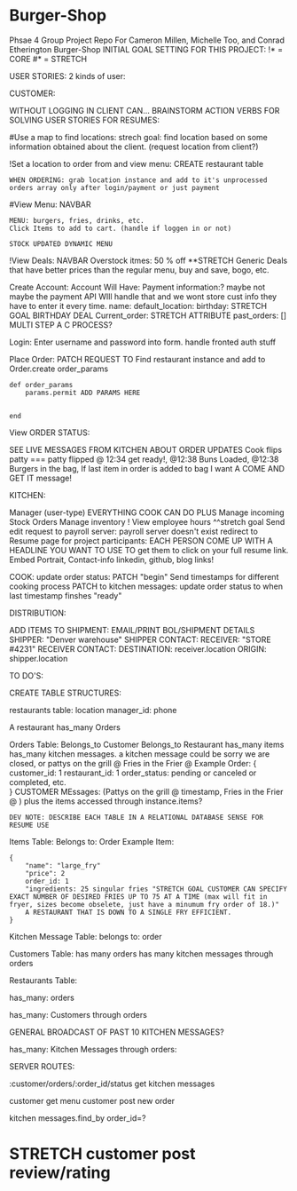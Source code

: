 # Burger-Shop
Phsae 4 Group Project Repo For Cameron Millen, Michelle Too, and Conrad Etherington
Burger-Shop
INITIAL GOAL SETTING FOR THIS PROJECT:
!* = CORE
#* = STRETCH

USER STORIES: 2 kinds of user:

CUSTOMER: 

WITHOUT LOGGING IN CLIENT CAN...															BRAINSTORM ACTION VERBS FOR SOLVING USER STORIES FOR RESUMES:

#Use a map to find locations:
	strech goal: find location based on some information obtained about the client. (request location from client?)

!Set a location to order from and view menu:	CREATE restaurant table
						
	WHEN ORDERING: grab location instance and add to it's unprocessed orders array only after login/payment or just payment

#View Menu: NAVBAR

	MENU: burgers, fries, drinks, etc.
	Click Items to add to cart. (handle if loggen in or not)

	STOCK UPDATED DYNAMIC MENU

!View Deals: NAVBAR
	Overstock itmes: 50 % off **STRETCH
	Generic Deals that have better prices than the regular menu, buy and save, bogo, etc.

Create Account: 
	Account Will Have:
	Payment information:? maybe not maybe the payment API WIll handle that and we wont store cust info they have to enter it every time.
	name:
	default_location:
	birthday: STRETCH GOAL BIRTHDAY DEAL
	Current_order: STRETCH ATTRIBUTE
	past_orders: []
	MULTI STEP A C PROCESS? 

Login:	Enter username and password into form.
	handle fronted auth stuff

Place Order:
	PATCH REQUEST TO Find restaurant instance and add to 
	Order.create order_params
	
	def order_params
		params.permit ADD PARAMS HERE
		
		
	end
View ORDER STATUS: 

SEE LIVE MESSAGES FROM KITCHEN ABOUT ORDER UPDATES Cook flips patty === patty flipped @ 12:34 get ready!, @12:38 Buns Loaded, @12:38 Burgers in the bag, If last item in order is added to bag I want A COME AND GET IT message!

KITCHEN: 

Manager (user-type)
EVERYTHING COOK CAN DO PLUS
Manage incoming Stock Orders
Manage inventory
! View employee hours ^^stretch goal
	Send edit request to payroll server:
payroll server doesn't exist redirect to Resume page for project participants: EACH PERSON COME UP WITH A HEADLINE YOU WANT TO USE TO get them to click on your full resume link. Embed Portrait, Contact-info linkedin, github, blog links!

COOK: 
	update order status: PATCH "begin"
	Send timestamps for different cooking process PATCH to kitchen messages:
	update order status to when last timestamp finshes "ready"
	
DISTRIBUTION:

ADD ITEMS TO SHIPMENT:
EMAIL/PRINT BOL/SHIPMENT DETAILS
SHIPPER: "Denver warehouse"
SHIPPER CONTACT:
RECEIVER: "STORE #4231"
RECEIVER CONTACT:
DESTINATION: receiver.location
ORIGIN: shipper.location

TO DO'S:

CREATE TABLE STRUCTURES:

restaurants table: location manager_id: phone

A restaurant has_many Orders

Orders Table: 
Belongs_to Customer
Belongs_to Restaurant 
has_many items
has_many kitchen messages. a kitchen message could be sorry we are closed, or pattys on the grill @ Fries in the Frier @
Example Order:
{ customer_id: 1
  restaurant_id: 1
	order_status: pending or canceled or  completed, etc.  	
}
CUSTOMER MEssages: (Pattys on the grill @ timestamp, Fries in the Frier @ )
plus the items accessed through instance.items? 

	DEV NOTE: DESCRIBE EACH TABLE IN A RELATIONAL DATABASE SENSE FOR RESUME USE

Items Table:
Belongs to: Order
Example Item: 
	
	{
		"name": "large_fry"
		"price": 2
		order_id: 1
		"ingredients: 25 singular fries "STRETCH GOAL CUSTOMER CAN SPECIFY EXACT NUMBER OF DESIRED FRIES UP TO 75 AT A TIME (max will fit in fryer, sizes become obselete, just have a minumum fry order of 18.)"
		A RESTAURANT THAT IS DOWN TO A SINGLE FRY EFFICIENT.	
	}
	
Kitchen Message Table:
belongs to: order  


Customers Table:
has many orders
has many kitchen messages through orders


Restaurants Table:

has_many: orders

has_many: Customers through orders

GENERAL BROADCAST OF PAST 10 KITCHEN MESSAGES?

has_many: Kitchen Messages through orders:

SERVER ROUTES:

:customer/orders/:order_id/status get kitchen messages

customer get menu
customer post new order

kitchen messages.find_by order_id=?
# STRETCH customer post review/rating



	
